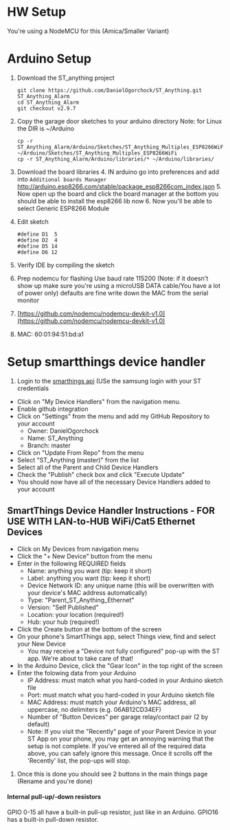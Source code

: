 
# HW Setup
You're using a NodeMCU for this (Amica/Smaller Variant)

# Arduino Setup

1.  Download the ST_anything project
    
    ```
    git clone https://github.com/DanielOgorchock/ST_Anything.git ST_Anything_Alarm
    cd ST_Anything_Alarm
    git checkout v2.9.7
    ```
2. Copy the garage door sketches to your arduino directory
  Note: for Linux the DIR is ~/Arduino

   ```
   cp -r ST_Anything_Alarm/Arduino/Sketches/ST_Anything_Multiples_ESP8266WiFi/ ~/Arduino/Sketches/ST_Anything_Multiples_ESP8266WiFi
   cp -r ST_Anything_Alarm/Arduino/libraries/* ~/Arduino/libraries/
   ```

3. Download the board libraries
	4. IN arduino go into preferences and add into `Additional boards Manager`
        http://arduino.esp8266.com/stable/package_esp8266com_index.json
	5. Now open up the board and click the board manager at the bottom you should be able to install the esp8266 lib now
	6. Now you'll be able to select Generic ESP8266 Module
4. Edit sketch
    ```
    #define D1  5
    #define D2  4
    #define D5 14
    #define D6 12
    ```
5. Verify IDE by compiling the sketch

6. Prep nodemcu for flashing
Use baud rate 115200 (Note: if it doesn't show up make sure you're using a microUSB DATA cable/You have a lot of power only)
defaults are fine
write down the MAC from the serial monitor
8. [https://github.com/nodemcu/nodemcu-devkit-v1.0](https://github.com/nodemcu/nodemcu-devkit-v1.0)
9. MAC: 60:01:94:51:bd:a1

# Setup smartthings device handler
1.  Login to the  [smarthings api](https://graph.api.smartthings.com/login/auth) (USe the samsung login with your ST credentials
-   Click on "My Device Handlers" from the navigation menu.
-  Enable github integration
-   Click on "Settings" from the menu and add my GitHub Repository to your account
    -   Owner: DanielOgorchock
    -   Name: ST_Anything
    -   Branch: master
-   Click on "Update From Repo" from the menu
-   Select "ST_Anything (master)" from the list
-   Select all of the Parent and Child Device Handlers
-   Check the "Publish" check box and click "Execute Update"
-   You should now have all of the necessary Device Handlers added to your account
## SmartThings Device Handler Instructions - FOR USE WITH LAN-to-HUB WiFi/Cat5 Ethernet Devices

-   Click on My Devices from navigation menu
-   Click the "+ New Device" button from the menu
-   Enter in the following REQUIRED fields
    -   Name: anything you want (tip: keep it short)
    -   Label: anything you want (tip: keep it short)
    -   Device Network ID: any unique name (this will be overwritten with your device's MAC address automatically)
    -   Type: "Parent_ST_Anything_Ethernet"
    -   Version: "Self Published"
    -   Location: your location (required!)
    -   Hub: your hub (required!)
-   Click the Create button at the bottom of the screen
-   On your phone's SmartThings app, select Things view, find and select your New Device
    -   You may receive a "Device not fully configured" pop-up with the ST app. We're about to take care of that!
-   In the Arduino Device, click the "Gear Icon" in the top right of the screen
-   Enter the folowing data from your Arduino
    -   IP Address: must match what you hard-coded in your Arduino sketch file
    -   Port: must match what you hard-coded in your Arduino sketch file
    -   MAC Address: must match your Arduino's MAC address, all uppercase, no delimiters (e.g. 06AB12CD34EF)
    -   Number of  "Button Devices" per garage relay/contact pair (2 by default)
    -  Note: If you visit the "Recently" page of your Parent Device in your ST App on your phone, you may get an annoying warning that the setup is not complete. If you've entered all of the required data above, you can safely ignore this message. Once it scrolls off the 'Recently' list, the pop-ups will stop.

1.  Once this is done you should see 2 buttons in the main things page (Rename and you're done)
#### Internal pull-up/-down resistors
GPIO 0-15 all have a built-in pull-up resistor, just like in an Arduino. GPIO16 has a built-in pull-down resistor.

<!--stackedit_data:
eyJoaXN0b3J5IjpbODAzMTEzMzQ3LC05ODY3MjUyNV19
-->
